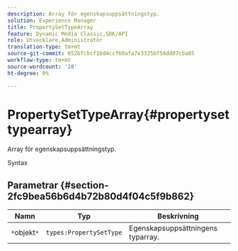 ```yaml
---
description: Array för egenskapsuppsättningstyp.
solution: Experience Manager
title: PropertySetTypeArray
feature: Dynamic Media Classic,SDK/API
role: Utvecklare,Administratör
translation-type: tm+mt
source-git-commit: 052bfcbcf1bd4ccf60afa7e3325bf58dd07cba85
workflow-type: tm+mt
source-wordcount: '28'
ht-degree: 0%

---
```



# PropertySetTypeArray{#propertysettypearray}

Array för egenskapsuppsättningstyp.

Syntax

## Parametrar {#section-2fc9bea56b6d4b72b80d4f04c5f9b862}

| Namn | Typ | Beskrivning |
|---|---|---|
| `*`objekt`*` | `types:PropertySetType` | Egenskapsuppsättningens typarray. |

